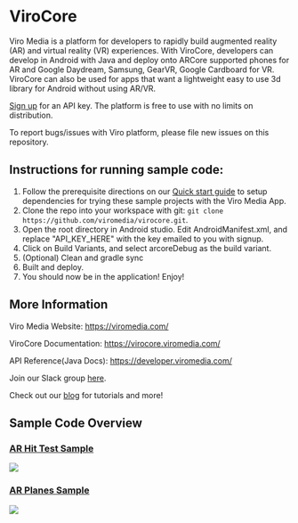 ViroCore
=====================

Viro Media is a platform for developers to rapidly build augmented reality (AR) and virtual reality (VR) experiences. With ViroCore, developers can develop in Android with Java and deploy onto ARCore supported phones for AR and Google Daydream, Samsung, GearVR, Google Cardboard for VR. ViroCore can also be used for apps that want a lightweight easy to use 3d library for Android without using AR/VR.

[Sign up](https://viromedia.com/signup) for an API key. The platform is free to use with no limits on distribution.

To report bugs/issues with Viro platform, please file new issues on this repository.

## Instructions for running sample code:

1. Follow the prerequisite directions on our [Quick start guide](https://virocore.viromedia.com/docs/getting-started) to setup dependencies for trying these sample projects with the Viro Media App.
2. Clone the repo into your workspace with git: `git clone https://github.com/viromedia/virocore.git`.
3. Open the root directory in Android studio. Edit AndroidManifest.xml, and replace "API_KEY_HERE" with the key emailed to you with signup.
4. Click on Build Variants, and select arcoreDebug as the build variant.
5. (Optional) Clean and gradle sync
6. Built and deploy.
8. You should now be in the application! Enjoy!

## More Information

Viro Media Website: https://viromedia.com/

ViroCore Documentation: https://virocore.viromedia.com/

API Reference(Java Docs): https://developer.viromedia.com/

Join our Slack group [here](https://join.slack.com/t/virodevelopers/shared_invite/enQtMjk2MzY4ODQ0NDM1LTVjZGEwZjJhNWJiZDVmZWE4MWI3ODg3ZGZhMzcyNWNlZDlhOTZlMDcyOTcwZWRjNDFmMDdkNWFkOTNhMDI2MDE).

Check out our [blog](https://blog.viromedia.com/) for tutorials and more!

## Sample Code Overview

### [AR Hit Test Sample](https://github.com/viromedia/virocore/blob/master/app/src/main/java/com/example/virosample/ViroARHitTestDemoActivity.java)

<a href="https://github.com/viromedia/virocore/blob/master/app/src/main/java/com/example/virosample/ViroARHitTestDemoActivity.java">
<img src="https://raw.githubusercontent.com/viromedia/virocore/master/ViroARHitTestDemoActivity.gif">
</a>

### [AR Planes Sample](https://github.com/viromedia/virocore/blob/master/app/src/main/java/com/example/virosample/ViroARPlanesDemoActivity.java)

<a href="https://github.com/viromedia/virocore/blob/master/app/src/main/java/com/example/virosample/ViroARPlanesDemoActivity.java">
<img src="https://raw.githubusercontent.com/viromedia/virocore/master/ViroARPlanesDemoActivity.gif">
</a>
